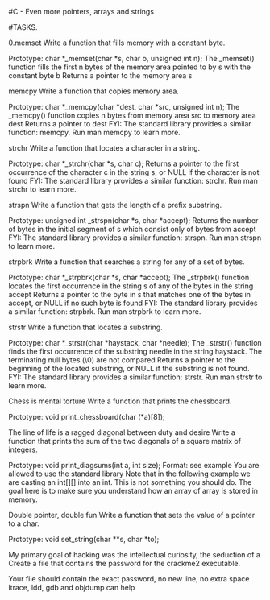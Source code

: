 #C - Even more pointers, arrays and strings

#TASKS.

0.memset
Write a function that fills memory with a constant byte.

Prototype: char *_memset(char *s, char b, unsigned int n); The _memset() function fills the first n bytes of the memory area pointed to by s with the constant byte b Returns a pointer to the memory area s

memcpy
Write a function that copies memory area.

Prototype: char *_memcpy(char *dest, char *src, unsigned int n); The _memcpy() function copies n bytes from memory area src to memory area dest Returns a pointer to dest FYI: The standard library provides a similar function: memcpy. Run man memcpy to learn more.

strchr
Write a function that locates a character in a string.

Prototype: char *_strchr(char *s, char c); Returns a pointer to the first occurrence of the character c in the string s, or NULL if the character is not found FYI: The standard library provides a similar function: strchr. Run man strchr to learn more.

strspn
Write a function that gets the length of a prefix substring.

Prototype: unsigned int _strspn(char *s, char *accept); Returns the number of bytes in the initial segment of s which consist only of bytes from accept FYI: The standard library provides a similar function: strspn. Run man strspn to learn more.

strpbrk
Write a function that searches a string for any of a set of bytes.

Prototype: char *_strpbrk(char *s, char *accept); The _strpbrk() function locates the first occurrence in the string s of any of the bytes in the string accept Returns a pointer to the byte in s that matches one of the bytes in accept, or NULL if no such byte is found FYI: The standard library provides a similar function: strpbrk. Run man strpbrk to learn more.

strstr
Write a function that locates a substring.

Prototype: char *_strstr(char *haystack, char *needle); The _strstr() function finds the first occurrence of the substring needle in the string haystack. The terminating null bytes (\0) are not compared Returns a pointer to the beginning of the located substring, or NULL if the substring is not found. FYI: The standard library provides a similar function: strstr. Run man strstr to learn more.

Chess is mental torture
Write a function that prints the chessboard.

Prototype: void print_chessboard(char (*a)[8]);

The line of life is a ragged diagonal between duty and desire
Write a function that prints the sum of the two diagonals of a square matrix of integers.

Prototype: void print_diagsums(int a, int size); Format: see example You are allowed to use the standard library Note that in the following example we are casting an int[][] into an int. This is not something you should do. The goal here is to make sure you understand how an array of array is stored in memory.

Double pointer, double fun
Write a function that sets the value of a pointer to a char.

Prototype: void set_string(char **s, char *to);

My primary goal of hacking was the intellectual curiosity, the seduction of a
Create a file that contains the password for the crackme2 executable.

Your file should contain the exact password, no new line, no extra space ltrace, ldd, gdb and objdump can help
